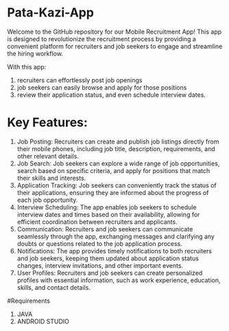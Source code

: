# Pata-Kazi-App

Welcome to the GitHub repository for our Mobile Recruitment App! 
This app is designed to revolutionize the recruitment process by providing a convenient platform for recruiters and job seekers to engage and streamline the hiring workflow.

With this app:
1. recruiters can effortlessly post job openings
2. job seekers can easily browse and apply for those positions
3. review their application status, and even schedule interview dates.

# Key Features:

1. Job Posting: Recruiters can create and publish job listings directly from their mobile phones, including job title, description, requirements, and other relevant details.
2. Job Search: Job seekers can explore a wide range of job opportunities, search based on specific criteria, and apply for positions that match their skills and interests.
3. Application Tracking: Job seekers can conveniently track the status of their applications, ensuring they are informed about the progress of each job opportunity.
4. Interview Scheduling: The app enables job seekers to schedule interview dates and times based on their availability, allowing for efficient coordination between recruiters and applicants.
5. Communication: Recruiters and job seekers can communicate seamlessly through the app, exchanging messages and clarifying any doubts or questions related to the job application process.
6. Notifications: The app provides timely notifications to both recruiters and job seekers, keeping them updated about application status changes, interview invitations, and other important events.
7. User Profiles: Recruiters and job seekers can create personalized profiles with essential information, such as work experience, education, skills, and contact details.

#Requirements
1. JAVA
2. ANDROID STUDIO
